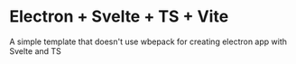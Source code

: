 # Electron + Svelte + TS + Vite

A simple template that doesn't use wbepack for creating electron app with Svelte and TS